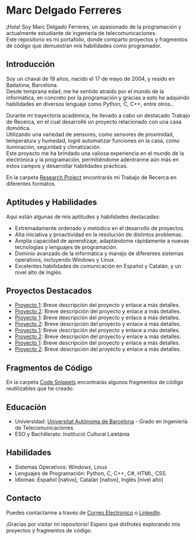 # Marc Delgado Ferreres

¡Hola! Soy Marc Delgado Ferreres, un apasionado de la programación y actualmente estudiante de ingeniería de telecomunicaciones.  
Este repositorio es mi portafolio, donde comparto proyectos y fragmentos de código que demuestran mis habilidades como programador.  

## Introducción

Soy un chaval de 19 años, nacido el 17 de mayo de 2004, y resido en Badalona, Barcelona.  
Desde temprana edad, me he sentido atraído por el mundo de la informática, en concreto por la programación y gracias a esto he adquirido habilidades en diversos lenguaje como Python, C, C++, entre otros..  
  
Durante mi trayectoria académica, he llevado a cabo un destacado Trabajo de Recerca, en el cual desarrollé un proyecto relacionado con una casa domótica.  
Utilizando una variedad de sensores, como sensores de proximidad, temperatura y humedad, logré automatizar funciones en la casa, como iluminación, seguridad y climatización.  
Este proyecto me ha brindado una valiosa experiencia en el mundo de la electrónica y la programación, permitiéndome adentrarme aún más en estos campos y desarrollar habilidades prácticas.  
  
En la carpeta [Research Project](./Research-Project) encontrarás mi Trabajo de Recerca en diferentes formatos.  
  
## Aptitudes y Habilidades  
  
Aquí están algunas de mis aptitudes y habilidades destacadas:  
  
- Extremadamente ordenado y metódico en el desarrollo de proyectos.  
- Alta iniciativa y proactividad en la resolución de distintos problemas.  
- Amplia capacidad de aprendizaje, adaptándome rápidamente a nuevas tecnologías y lenguajes de programación.  
- Dominio avanzado de la informática y manejo de diferentes sistemas operativos, incluyendo Windows y Linux.  
- Excelentes habilidades de comunicación en Español y Catalán, y un nivel alto de Inglés.  
  
## Proyectos Destacados  
  
- [Proyecto 1](./Projects/Proyecto1/README.md): Breve descripción del proyecto y enlace a más detalles.  
- [Proyecto 2](./Projects/Proyecto2/README.md): Breve descripción del proyecto y enlace a más detalles.  
- [Proyecto 1](./Projects/Proyecto1/README.md): Breve descripción del proyecto y enlace a más detalles.  
- [Proyecto 2](./Projects/Proyecto2/README.md): Breve descripción del proyecto y enlace a más detalles.  
- [Proyecto 1](./Projects/Proyecto1/README.md): Breve descripción del proyecto y enlace a más detalles.  
- [Proyecto 2](./Projects/Proyecto2/README.md): Breve descripción del proyecto y enlace a más detalles.  
- [Proyecto 1](./Projects/Proyecto1/README.md): Breve descripción del proyecto y enlace a más detalles.  
- [Proyecto 2](./Projects/Proyecto2/README.md): Breve descripción del proyecto y enlace a más detalles.  
  
## Fragmentos de Código  
  
En la carpeta [Code Snippets](./Code-Snippets) encontrarás algunos fragmentos de código reutilizables que he creado.  
  
## Educación  
  
- Universidad: [Universitat Autònoma de Barcelona](https://www.uab.cat) - Grado en Ingeniería de Telecomunicaciones  
- ESO y Bachillerato: Institució Cultural Laietània  
  
## Habilidades  
  
- Sistemas Operativos: Windows, Linux  
- Lenguajes de Programación: Python, C, C++, C#, HTML, CSS  
- Idiomas: Español [nativo], Catalán [nativo], Inglés [nivel alto]  
  
## Contacto  
  
Puedes contactarme a través de [Correo Electronico](mailto:marcdelgado100@gmail.com) o [LinkedIn](https://www.linkedin.com/in/marc-delgado-ferreres).  
  
¡Gracias por visitar mi repositorio! Espero que disfrutes explorando mis proyectos y fragmentos de código.  
  

